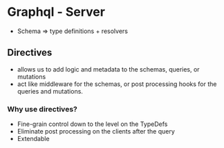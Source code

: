 # Graphql - Server

- Schema => type definitions + resolvers

## Directives

- allows us to add logic and metadata to the schemas, queries, or mutations
- act like middleware for the schemas, or post processing hooks for the queries and mutations.

### Why use directives?

- Fine-grain control down to the level on the TypeDefs
- Eliminate post processing on the clients after the query
- Extendable
